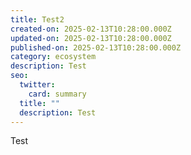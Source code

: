 ```yaml
---
title: Test2
created-on: 2025-02-13T10:28:00.000Z
updated-on: 2025-02-13T10:28:00.000Z
published-on: 2025-02-13T10:28:00.000Z
category: ecosystem
description: Test
seo:
  twitter:
    card: summary
  title: ""
  description: Test
---
```

Test
